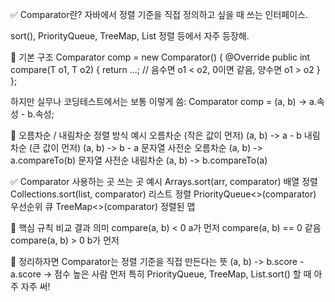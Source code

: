 ✅ Comparator란?
자바에서 정렬 기준을 직접 정의하고 싶을 때 
쓰는 인터페이스.

sort(), PriorityQueue, TreeMap, List 정렬 
등에서 자주 등장해.

🧩 기본 구조
Comparator<T> comp = new Comparator<T>() {
    @Override
    public int compare(T o1, T o2) {
        return ...; // 음수면 o1 < o2, 0이면 같음, 양수면 o1 > o2
    }
};

하지만 실무나 코딩테스트에서는 보통 이렇게 씀:
Comparator<T> comp = (a, b) -> a.속성 - b.속성;

🔄 오름차순 / 내림차순
정렬 방식	예시
오름차순 (작은 값이 먼저)	(a, b) -> a - b
내림차순 (큰 값이 먼저)	(a, b) -> b - a
문자열 사전순 오름차순	(a, b) -> a.compareTo(b)
문자열 사전순 내림차순	(a, b) -> b.compareTo(a)

✅ Comparator 사용하는 곳
쓰는 곳	예시
Arrays.sort(arr, comparator)	배열 정렬
Collections.sort(list, comparator)	리스트 정렬
PriorityQueue<>(comparator)	우선순위 큐
TreeMap<>(comparator)	정렬된 맵

🧠 핵심 규칙
비교 결과	의미
compare(a, b) < 0	a가 먼저
compare(a, b) == 0	같음
compare(a, b) > 0	b가 먼저

💬 정리하자면
Comparator는 정렬 기준을 직접 만든다는 뜻
(a, b) -> b.score - a.score → 점수 높은 사람 먼저
특히 PriorityQueue, TreeMap, List.sort() 할 때 아주 자주 써!